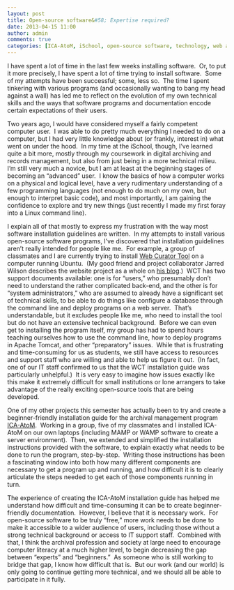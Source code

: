 ```yaml
---
layout: post
title: Open-source software&#58; Expertise required?
date: 2013-04-15 11:00
author: admin
comments: true
categories: [ICA-AtoM, iSchool, open-source software, technology, web archiving, Web Curator Tool]
---
```

I have spent a lot of time in the last few weeks installing software.  Or, to put it more precisely, I have spent a lot of time trying to install software.  Some of my attempts have been successful; some, less so.  The time I spent tinkering with various programs (and occasionally wanting to bang my head against a wall) has led me to reflect on the evolution of my own technical skills and the ways that software programs and documentation encode certain expectations of their users.

Two years ago, I would have considered myself a fairly competent computer user.  I was able to do pretty much everything I needed to do on a computer, but I had very little knowledge about (or frankly, interest in) what went on under the hood.  In my time at the iSchool, though, I’ve learned quite a bit more, mostly through my coursework in digital archiving and records management, but also from just being in a more technical milieu.  I’m still very much a novice, but I am at least at the beginning stages of becoming an “advanced” user.  I know the basics of how a computer works on a physical and logical level, have a very rudimentary understanding of a few programming languages (not enough to do much on my own, but enough to interpret basic code), and most importantly, I am gaining the confidence to explore and try new things (just recently I made my first foray into a Linux command line).

I explain all of that mostly to express my frustration with the way most software installation guidelines are written.  In my attempts to install various open-source software programs, I’ve discovered that installation guidelines aren’t really intended for people like me.  For example, a group of classmates and I are currently trying to install <a title="Web Curator Tool" href="http://webcurator.sourceforge.net/" target="_blank">Web Curator Tool</a> on a computer running Ubuntu.  (My good friend and project collaborator Jarred Wilson describes the website project as a whole on <a href=" http://www.jarredwilson.com/?p=1101" target="_blank">his blog</a>.)  WCT has two support documents available: one is for “users,” who presumably don’t need to understand the rather complicated back-end, and the other is for “system administrators,” who are assumed to already have a significant set of technical skills, to be able to do things like configure a database through the command line and deploy programs on a web server.  That’s understandable, but it excludes people like me, who need to install the tool but do not have an extensive technical background.  Before we can even get to installing the program itself, my group has had to spend hours teaching ourselves how to use the command line, how to deploy programs in Apache Tomcat, and other “preparatory” issues.  While that is frustrating and time-consuming for us as students, we still have access to resources and support staff who are willing and able to help us figure it out.  (In fact, one of our IT staff confirmed to us that the WCT installation guide was particularly unhelpful.)  It is very easy to imagine how issues exactly like this make it extremely difficult for small institutions or lone arrangers to take advantage of the really exciting open-source tools that are being developed.

One of my other projects this semester has actually been to try and create a beginner-friendly installation guide for the archival management program <a title="ICA-AtoM" href="https://www.ica-atom.org/" target="_blank">ICA-AtoM</a>.  Working in a group, five of my classmates and I installed ICA-AtoM on our own laptops (including MAMP or WAMP software to create a server environment).  Then, we extended and simplified the installation instructions provided with the software, to explain exactly what needs to be done to run the program, step-by-step.  Writing those instructions has been a fascinating window into both how many different components are necessary to get a program up and running, and how difficult it is to clearly articulate the steps needed to get each of those components running in turn.

The experience of creating the ICA-AtoM installation guide has helped me understand how difficult and time-consuming it can be to create beginner-friendly documentation.  However, I believe that it is necessary work.  For open-source software to be truly “free,” more work needs to be done to make it accessible to a wider audience of users, including those without a strong technical background or access to IT support staff.  Combined with that, I think the archival profession and society at large need to encourage computer literacy at a much higher level, to begin decreasing the gap between “experts” and “beginners.”  As someone who is still working to bridge that gap, I know how difficult that is.  But our work (and our world) is only going to continue getting more technical, and we should all be able to participate in it fully.
